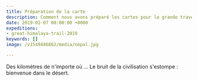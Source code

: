 ```yaml
---
title: Préparation de la carte
description: Comment nous avons préparé les cartes pour la grande traversée de l'Himalaya
date: 2019-02-07 00:00:00 +0000
expeditions:
- great-himalaya-trail-2019
keywords: []
image: /v1549486862/media/nepal.jpg

---
```

Des kilomètres de n'importe où ... Le bruit de la civilisation s'estompe : bienvenue dans le désert.